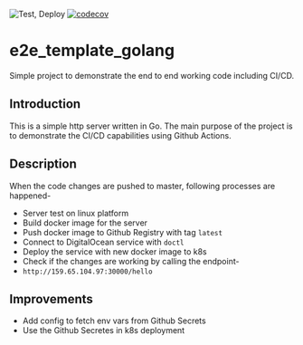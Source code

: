 ![Test, Deploy](https://github.com/ganeshdipdumbare/e2e_template_golang/workflows/Test,%20Deploy/badge.svg) [![codecov](https://codecov.io/gh/ganeshdipdumbare/e2e_template_golang/branch/master/graph/badge.svg)](https://codecov.io/gh/ganeshdipdumbare/e2e_template_golang)

# e2e_template_golang

Simple project to demonstrate the end to end working code including CI/CD. 

## Introduction

This is a simple http server written in Go. The main purpose of the project
is to demonstrate the CI/CD capabilities using Github Actions.

## Description

When the code changes are pushed to master, following processes are happened-  
- Server test on linux platform  
- Build docker image for the server  
- Push docker image to Github Registry with tag ```latest```  
- Connect to DigitalOcean service with ```doctl```  
- Deploy the service with new docker image to k8s  
- Check if the changes are working by calling the endpoint-  
- ```http://159.65.104.97:30000/hello```

## Improvements

- Add config to fetch env vars from Github Secrets  
- Use the Github Secretes in k8s deployment

